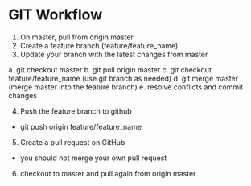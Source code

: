 # GIT Workflow

1.  On master, pull from origin master
2.  Create a feature branch (feature/feature_name)
3.  Update your branch with the latest changes from master

a. git checkout master
b. git pull origin master
c. git checkout feature/feature_name (use git branch as needed)
d. git merge master (merge master into the feature branch)
e. resolve conflicts and commit changes

4.  Push the feature branch to github

- git push origin feature/feature_name

5.  Create a pull request on GitHub

- you should not merge your own pull request

6.  checkout to master and pull again from origin master
